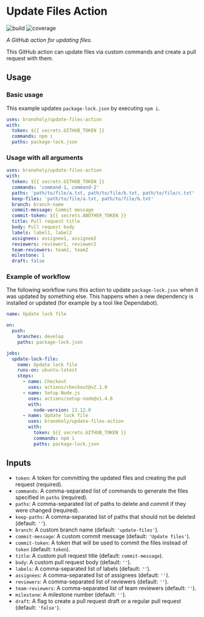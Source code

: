 # Update Files Action

![build](https://img.shields.io/github/workflow/status/branoholy/update-files-action/CI/develop)
![coverage](https://img.shields.io/codecov/c/github/branoholy/update-files-action/develop)

_A GitHub action for updating files._

This GitHub action can update files via custom commands and create a pull request with them.

## Usage

### Basic usage

This example updates `package-lock.json` by executing `npm i`.

```yaml
uses: branoholy/update-files-action
with:
  token: ${{ secrets.GITHUB_TOKEN }}
  commands: npm i
  paths: package-lock.json
```

### Usage with all arguments

```yaml
uses: branoholy/update-files-action
with:
  token: ${{ secrets.GITHUB_TOKEN }}
  commands: 'command-1, command-2'
  paths: 'path/to/file/a.txt, path/to/file/b.txt, path/to/file/c.txt'
  keep-files: 'path/to/file/a.txt, path/to/file/b.txt'
  branch: branch-name
  commit-message: Commit message
  commit-token: ${{ secrets.ANOTHER_TOKEN }}
  title: Pull request title
  body: Pull request body
  labels: label1, label2
  assignees: assignee1, assignee2
  reviewers: reviewer1, reviewer2
  team-reviewers: team1, team2
  milestone: 1
  draft: false
```

### Example of workflow

The following workflow runs this action to update `package-lock.json` when it was updated by something else. This happens when a new dependency is installed or updated (for example by a tool like Dependabot).

```yaml
name: Update lock file

on:
  push:
    branches: develop
    paths: package-lock.json

jobs:
  update-lock-file:
    name: Update lock file
    runs-on: ubuntu-latest
    steps:
      - name: Checkout
        uses: actions/checkout@v2.1.0
      - name: Setup Node.js
        uses: actions/setup-node@v1.4.0
        with:
          node-version: 13.12.0
      - name: Update lock file
        uses: branoholy/update-files-action
        with:
          token: ${{ secrets.GITHUB_TOKEN }}
          commands: npm i
          paths: package-lock.json
```

## Inputs

- `token`: A token for committing the updated files and creating the pull request (required).
- `commands`: A comma-separated list of commands to generate the files specified in `paths` (required).
- `paths`: A comma-separated list of paths to delete and commit if they were changed (required).
- `keep-paths`: A comma-separated list of paths that should not be deleted (default: `''`).
- `branch`: A custom branch name (default: `'update-files'`).
- `commit-message`: A custom commit message (default: `'Update files'`).
- `commit-token`: A token that will be used to commit the files instead of `token` (default: `token`).
- `title`: A custom pull request title (default: `commit-message`).
- `body`: A custom pull request body (default: `''`).
- `labels`: A comma-separated list of labels (default: `''`).
- `assignees`: A comma-separated list of assignees (default: `''`).
- `reviewers`: A comma-separated list of reviewers (default: `''`).
- `team-reviewers`: A comma-separated list of team reviewers (default: `''`).
- `milestone`: A milestone number (default: `''`).
- `draft`: A flag to create a pull request draft or a regular pull request (default: `'false'`).
